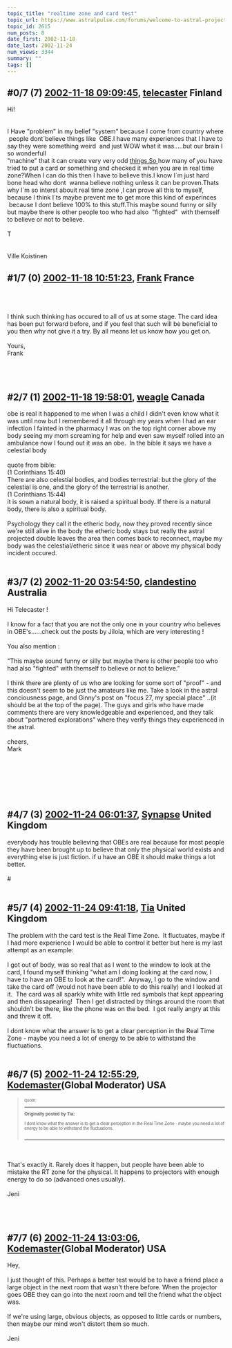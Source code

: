 ```yaml
---
topic_title: "realtime zone and card test"
topic_url: https://www.astralpulse.com/forums/welcome-to-astral-projection-experiences!/realtime-zone-and-card-test
topic_id: 2615
num_posts: 8
date_first: 2002-11-18
date_last: 2002-11-24
num_views: 3344
summary: ""
tags: []
---
```


## \#0/7 (7) [2002-11-18 09:09:45](https://www.astralpulse.com/forums/index.php?msg=118346), [telecaster](https://www.astralpulse.com/forums/profile/?u=347) Finland ##
<section>
Hi!
<br>
<br>
<br>
I Have "problem" in my belief "system" because I come from country where  people dont´believe things like  OBE.I have many experiences that I have to say they were something weird  and just WOW what it was.....but our brain I so wonderfull
<br>
"machine" that it can create very very odd
<a class="bbc_link" href="https://www.astralpulse.com/forums///things.so" rel="noopener" target="_blank">
 things.So
</a>
how many of you have tried to put a card or something and checked it when you are in real time zone?When I can do this then I have to believe this.I know I´m just hard bone head who dont  wanna believe nothing unless it can be proven.Thats why I´m so interst abouit real time zone ,I can prove all this to myself, because I think I´ts maybe prevent me to get more this kind of experinces  because I dont believe 100% to this stuff.This maybe sound funny or silly but maybe there is other people too who had also  "fighted"  with themself to believe or not to believe.
<br>
<br>
T
<br>
<br>
<br>
Ville Koistinen
</section>

## \#1/7 (0) [2002-11-18 10:51:23](https://www.astralpulse.com/forums/index.php?msg=17032), [Frank](https://www.astralpulse.com/forums/profile/?u=359) France ##
<section>
<br>
<br>
<br>
I think such thinking has occured to all of us at some stage. The card idea has been put forward before, and if you feel that such will be beneficial to you then why not give it a try. By all means let us know how you get on.
<br>
<br>
Yours,
<br>
Frank
<br>
<br>
<br>
<br>
</section>

## \#2/7 (1) [2002-11-18 19:58:01](https://www.astralpulse.com/forums/index.php?msg=17064), [weagle](https://www.astralpulse.com/forums/profile/?u=538) Canada ##
<section>
obe is real it happened to me when I was a child I didn't even know what it was until now but I remembered it all through my years when I had an ear infection I fainted in the pharmacy I was on the top right corner above my body seeing my mom screaming for help and even saw myself rolled into an ambulance now I found out it was an obe.  In the bible it says we have a celestial body
<br>
<br>
quote from bible:
<br>
(1 Corinthians 15:40)
<br>
There are also celestial bodies, and bodies terrestrial: but the glory of the celestial is one, and the glory of the terrestrial is another.
<br>
(1 Corinthians 15:44)
<br>
it is sown a natural body, it is raised a spiritual body. If there is a natural body, there is also a spiritual body.
<br>
<br>
Psychology they call it the etheric body, now they proved recently since we're still alive in the body the etheric body stays but really the astral projected double leaves the area then comes back to reconnect, maybe my body was the celestial/etheric since it was near or above my physical body incident occured.
<br>
<br>
</section>

## \#3/7 (2) [2002-11-20 03:54:50](https://www.astralpulse.com/forums/index.php?msg=17134), [clandestino](https://www.astralpulse.com/forums/profile/?u=691) Australia ##
<section>
Hi Telecaster !
<br>
<br>
I know for a fact that you are not the only one in your country who believes in OBE's......check out the posts by Jilola, which are very interesting !
<br>
<br>
You also mention :
<br>
<br>
"This maybe sound funny or silly but maybe there is other people too who had also "fighted" with themself to believe or not to believe."
<br>
<br>
I think there are plenty of us who are looking for some sort of "proof" - and this doesn't seem to be just the amateurs like me. Take a look in the astral conciousness page, and Ginny's post on "focus 27, my special place" ..(it should be at the top of the page). The guys and girls who have made comments there are very knowledgeable and experienced, and they talk about "partnered explorations" where they verify things they experienced in the astral.
<br>
<br>
cheers,
<br>
Mark
<br>
<br>
<br>
<br>
<br>
<br>
<br>
</section>

## \#4/7 (3) [2002-11-24 06:01:37](https://www.astralpulse.com/forums/index.php?msg=17391), [Synapse](https://www.astralpulse.com/forums/profile/?u=1448) United Kingdom ##
<section>
everybody has trouble believing that OBEs are real because for most people they have been brought up to believe that only the physical world exists and everything else is just fiction. if u have an OBE it should make things a lot better.
<br>
<br>
#
<br>
<br>
</section>

## \#5/7 (4) [2002-11-24 09:41:18](https://www.astralpulse.com/forums/index.php?msg=17404), [Tia](https://www.astralpulse.com/forums/profile/?u=50) United Kingdom ##
<section>
The problem with the card test is the Real Time Zone.  It fluctuates, maybe if I had more experience I would be able to control it better but here is my last attempt as an example:
<br>
<br>
I got out of body, was so real that as I went to the window to look at the card, I found myself thinking "what am I doing looking at the card now, I have to have an OBE to look at the card!".  Anyway, I go to the window and take the card off (would not have been able to do this really) and I looked at it.  The card was all sparkly white with little red symbols that kept appearing and then dissapearing!  Then I get distracted by things around the room that shouldn't be there, like the phone was on the bed.  I got really angry at this and threw it off.
<br>
<br>
I dont know what the answer is to get a clear perception in the Real Time Zone - maybe you need a lot of energy to be able to withstand the fluctuations.
<br>
<br>
</section>

## \#6/7 (5) [2002-11-24 12:55:29](https://www.astralpulse.com/forums/index.php?msg=17416), [Kodemaster](https://www.astralpulse.com/forums/profile/?u=426)(Global Moderator) USA ##
<section>
<blockquote id="quote">
 <font face='"Arial"' id="quote" size="1">
  quote:
  <hr height="1" id="quote" noshade=""/>
  <b>
   Originally posted by Tia:
  </b>
  <br>
  <br>
  I dont know what the answer is to get a clear perception in the Real Time Zone - maybe you need a lot of energy to be able to withstand the fluctuations.
  <br>
  <br>
  <hr height="1" id="quote" noshade=""/>
 </font>
</blockquote>
<br>
<br>
That's exactly it. Rarely does it happen, but people have been able to mistake the RT zone for the physical. It happens to projectors with enough energy to do so (advanced ones usually).
<br>
<br>
Jeni
<br>
<br>
<br>
<br>
</section>

## \#7/7 (6) [2002-11-24 13:03:06](https://www.astralpulse.com/forums/index.php?msg=17417), [Kodemaster](https://www.astralpulse.com/forums/profile/?u=426)(Global Moderator) USA ##
<section>
Hey,
<br>
<br>
I just thought of this. Perhaps a better test would be to have a friend place a large object in the next room that wasn't there before. When the projector goes OBE they can go into the next room and tell the friend what the object was.
<br>
<br>
If we're using large, obvious objects, as opposed to little cards or numbers, then maybe our mind won't distort them so much.
<br>
<br>
Jeni
<br>
<br>
</section>